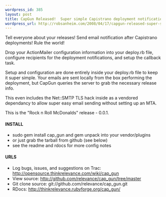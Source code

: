 ```yaml
--- 
wordpress_id: 385
layout: post
title: CapGun Released!  Super simple Capistrano deployment notifications
wordpress_url: http://robsanheim.com/2008/04/17/capgun-released-super-simple-capistrano-deployment-notifications/
---
```

<p>Tell everyone about your releases!  Send email notification after Capistrano deployments!  Rule the world!</p>

<p>Drop your ActionMailer configuration information into your deploy.rb file, configure recipients for the deployment notifications, and setup the callback task.</p>

<p>Setup and configuration are done entirely inside your deploy.rb file to keep it super simple.  Your emails are sent locally from the box performing the deployment, but CapGun queries the server to grab the necessary release info.</p>

<p>This even includes the Net::SMTP TLS hack inside as a vendored dependancy to allow super easy email sending without setting up an MTA.</p>

<p>This is the "Rock n Roll McDonalds" release - 0.0.1.</p>

<h4>INSTALL</h4>

<ul>
<li>sudo gem install cap_gun  and gem unpack into your vendor/plugins</li>
<li>or just grab the tarball from github (see below)</li>
<li>see the readme and rdocs for more config notes</li>
</ul>

<h4>URLS</h4>

<ul>
<li>Log bugs, issues, and suggestions on Trac: <a href="http://opensource.thinkrelevance.com/wiki/cap_gun"> http://opensource.thinkrelevance.com/wiki/cap_gun </a></li>
<li>View source: <a href="http://github.com/relevance/cap_gun/tree/master">http://github.com/relevance/cap_gun/tree/master</a></li>
<li>Git clone source: git://github.com/relevance/cap_gun.git</li>
<li>RDocs: <a href="http://thinkrelevance.rubyforge.org/cap_gun/">http://thinkrelevance.rubyforge.org/cap_gun/</a></li>
</ul>

